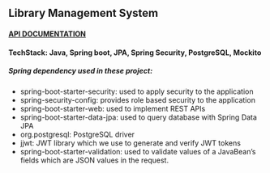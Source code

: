 ## Library Management System

#### [API DOCUMENTATION](https://documenter.getpostman.com/view/10132051/2s83zmKgj2)

#### TechStack: Java, Spring boot, JPA, Spring Security, PostgreSQL, Mockito

##### Spring dependency used in these project:
* spring-boot-starter-security: used to apply security to the application
* spring-security-config: provides role based security to the application
* spring-boot-starter-web: used to implement REST APIs
* spring-boot-starter-data-jpa: used to query database with Spring Data JPA
* org.postgresql: PostgreSQL driver
* jjwt: JWT library which we use to generate and verify JWT tokens
* spring-boot-starter-validation: used to validate values of a JavaBean’s fields which are JSON values in the request.